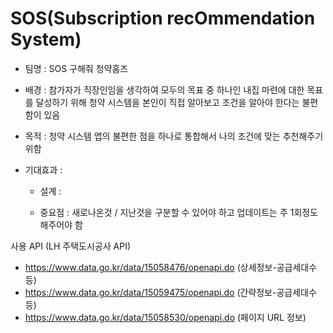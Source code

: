 # SOS(Subscription recOmmendation System)

- 팀명 : SOS 구해줘 청약홈즈
- 배경 : 참가자가 직장인임을 생각하여 모두의 목표 중 하나인 내집 마련에 대한 목표를 달성하기 위해 청약 시스템을 본인이 직접 알아보고 조건을 알아야 한다는 불편함이 있음 
- 목적 : 청약 시스템 앱의 불편한 점을 하나로 통합해서 나의 조건에 맞는 추천해주기 위함
- 기대효과 : 

  * 설계 :
 
  * 중요점 : 새로나온것 / 지난것을 구분할 수 있어야 하고 업데이트는 주 1회정도 해주어야 함

사용 API (LH 주택도시공사 API)
- https://www.data.go.kr/data/15058476/openapi.do (상세정보-공급세대수 등)
- https://www.data.go.kr/data/15059475/openapi.do (간략정보-공급세대수 등)
- https://www.data.go.kr/data/15058530/openapi.do (페이지 URL 정보)
